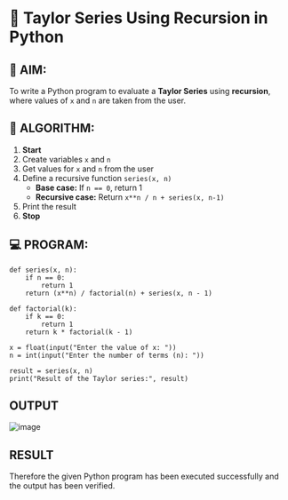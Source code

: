 # 📐 Taylor Series Using Recursion in Python

## 🎯 AIM:
To write a Python program to evaluate a **Taylor Series** using **recursion**, where values of `x` and `n` are taken from the user.

## 🧠 ALGORITHM:

1. **Start**
2. Create variables `x` and `n`
3. Get values for `x` and `n` from the user
4. Define a recursive function `series(x, n)`
   - **Base case:** If `n == 0`, return 1
   - **Recursive case:** Return `x**n / n + series(x, n-1)`
5. Print the result
6. **Stop**

## 💻 PROGRAM:
```
def series(x, n):
    if n == 0:
        return 1
    return (x**n) / factorial(n) + series(x, n - 1)

def factorial(k):
    if k == 0:
        return 1
    return k * factorial(k - 1)

x = float(input("Enter the value of x: "))
n = int(input("Enter the number of terms (n): "))

result = series(x, n)
print("Result of the Taylor series:", result)

```
## OUTPUT
![image](https://github.com/user-attachments/assets/ba33793e-369b-42d0-8f39-ed8b1f94f7e0)

## RESULT
Therefore the given Python program has been executed successfully and the output has been verified.
